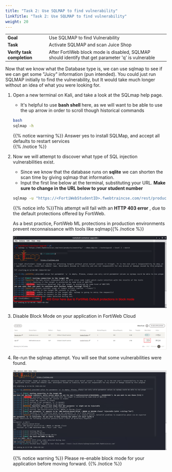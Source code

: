 ```yaml
---
title: "Task 2: Use SQLMAP to find vulnerability"
linkTitle: "Task 2: Use SQLMAP to find vulnerability"
weight: 20
---
```


|                            |    |  
|----------------------------| ----
| **Goal**                   | Use SQLMAP to find Vulnerability
| **Task**                   | Activate SQLMAP and scan Juice Shop
| **Verify task completion** | After FortiWeb block mode is disabled, SQLMAP should identify that get parameter 'q' is vulnerable

Now that we know what the Database type is, we can use sqlmap to see if we can get some "Juicy" information (pun intended).  You could just run SQLMAP initially to find the vulnerability, but It would take much longer without an idea of what you were looking for.

1. Open a new terminal on Kali, and take a look at the SQLmap help page.  
   - It's helpful to use **bash shell** here, as we will want to be able to use the up arrow in order to scroll though historical commands

   ```sh
   bash
   sqlmap -h
   ```
   {{% notice warning %}}
   Answer yes to install SQLMap, and accept all defaults to restart services  
   {{% /notice %}}
   
2. Now we will attempt to discover what type of SQL injection vulnerabilities exist.  
   - Since we know that the database runs on **sqlite** we can shorten the scan time by giving sqlmap that information.  
   - Input the first line below at the terminal, substituting your URL. **Make sure to change <FortiWebStudentID> in the URL below to your student number**

   ```sh
   sqlmap -u "https://<FortiWebStudentID>.fwebtraincse.com/rest/products/search?q=" --dbms=SQLite --technique=B --level 3 --batch
   ```

   {{% notice info %}}This attempt will fail with an **HTTP 403 error** , due to the default protections offered by FortiWeb.
 
   As a best practice, FortiWeb ML protections in production environments prevent reconnaissance with tools like sqlmap{{% /notice %}}

   ![Map-Blocked](map-blocked.png)

3. Disable Block Mode on your application in FortiWeb Cloud

   ![Dis-Block](dis-block.png)

4. Re-run the sqlmap attempt.  You will see that some vulnerabilities were found.

   ![Map-Allow](mapallow.png)
   
   {{% notice warning %}}
   Please re-enable block mode for your application before moving forward.
   {{% /notice %}}